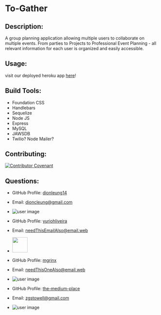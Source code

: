 # To-Gather

## Description: 
A group planning application allowing multiple users to collaborate on multiple events. From parties to Projects to Professional Event Planning - all relevant information for each user is organized and easily accessible. 

## Usage: 
visit our deployed heroku app [here](#)!

## Build Tools:
* Foundation CSS
* Handlebars
* Sequelize
* Node JS
* Express
* MySQL
* JAWSDB
* Twilio? Node Mailer?


## Contributing:
[![Contributor Covenant](https://img.shields.io/badge/Contributor%20Covenant-v2.0%20adopted-ff69b4.svg)](https://www.contributor-covenant.org/version/2/0/code_of_conduct/)

## Questions:

* GitHub Profile:  [dionleung14](https://github.com/dionleung14)
* Email: <dioncleung@gmail.com>
* ![user image](https://avatars3.githubusercontent.com/u/59448302?v=4&s=50)

* GitHub Profile:  [yuriohliveira](https://github.com/yuriohliveira)
* Email: <needThisEmailAlso@email.web>
* <img src="https://avatars0.githubusercontent.com/u/61686424?v=4&s=50" style="height: 50px;">

* GitHub Profile:  [mgrinx](https://github.com/mgrinx)
* Email: <needThisOneAlso@email.web>
* ![user image](https://avatars3.githubusercontent.com/u/61442848?v=4&s=50)

* GitHub Profile:  [the-medium-place](https://github.com/the-medium-place)
* Email: <zgstowell@gmail.com>
* ![user image](https://avatars3.githubusercontent.com/u/58536071?v=4&s=50)







